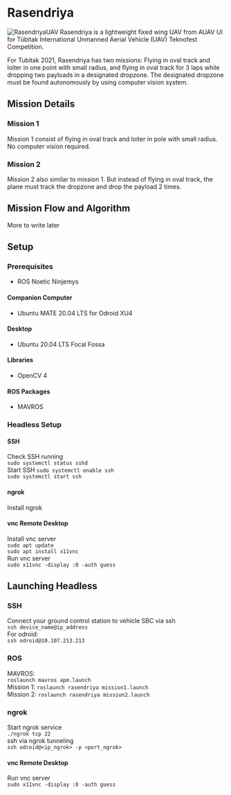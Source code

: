 # Rasendriya  
![RasendriyaUAV](https://github.com/rizkymille/rasendriya-auav-ui/blob/main/docs/rasendriya.jpg)
Rasendriya is a lightweight fixed wing UAV from AUAV UI for Tübitak International Unmanned Aerial Vehicle (UAV) Teknofest Competition.

For Tubitak 2021, Rasendriya has two missions: Flying in oval track and loiter in one point with small radius, and flying in oval track for 3 laps while dropping two payloads in a designated dropzone. The designated dropzone must be found autonomously by using computer vision system.

## Mission Details
### Mission 1
Mission 1 consist of flying in oval track and loiter in pole with small radius. No computer vision required.
### Mission 2
Mission 2 also similar to mission 1. But instead of flying in oval track, the plane must track the dropzone and drop the payload 2 times.
## Mission Flow and Algorithm
More to write later

## Setup
### Prerequisites
- ROS Noetic Ninjemys

#### Companion Computer
- Ubuntu MATE 20.04 LTS for Odroid XU4

#### Desktop
- Ubuntu 20.04 LTS Focal Fossa

#### Libraries
- OpenCV 4

#### ROS Packages
- MAVROS

### Headless Setup
#### SSH
Check SSH running  
  `sudo systemctl status sshd`  
Start SSH
  `sudo systemctl enable ssh`  
  `sudo systemctl start ssh`  

#### ngrok
Install ngrok  


#### vnc Remote Desktop  
Install vnc server  
`sudo apt update`  
`sudo apt install x11vnc`  
Run vnc server  
`sudo x11vnc -display :0 -auth guess`  

## Launching Headless
### SSH  
Connect your ground control station to vehicle SBC via ssh  
`ssh device_name@ip_address`  
For odroid:  
`ssh odroid@10.107.213.213`  

### ROS
MAVROS:  
`roslaunch mavros apm.launch`  
Mission 1:
`roslaunch rasendriya mission1.launch`  
Mission 2:
`roslaunch rasendriya mission2.launch`  

### ngrok
Start ngrok service  
`./ngrok tcp 22`  
ssh via ngrok tunneling  
`ssh odroid@<ip_ngrok> -p <port_ngrok>`  

#### vnc Remote Desktop  
Run vnc server  
`sudo x11vnc -display :0 -auth guess`  


